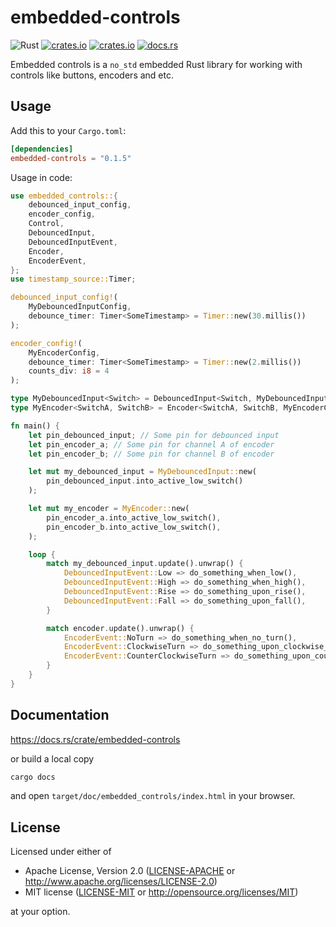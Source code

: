 # embedded-controls

![Rust](https://github.com/kusstas/embedded-controls/workflows/Rust/badge.svg)
[![crates.io](https://img.shields.io/crates/d/embedded-controls.svg)](https://crates.io/crates/embedded-controls)
[![crates.io](https://img.shields.io/crates/v/embedded-controls.svg)](https://crates.io/crates/embedded-controls)
[![docs.rs](https://docs.rs/embedded-controls/badge.svg)](https://docs.rs/embedded-controls)

Embedded controls is a `no_std` embedded Rust library for working with controls like buttons, encoders and etc.

## Usage

Add this to your `Cargo.toml`:

```toml
[dependencies]
embedded-controls = "0.1.5"
```

Usage in code:

```rust
use embedded_controls::{
    debounced_input_config,
    encoder_config,
    Control,
    DebouncedInput,
    DebouncedInputEvent,
    Encoder,
    EncoderEvent,
};
use timestamp_source::Timer;

debounced_input_config!(
    MyDebouncedInputConfig,
    debounce_timer: Timer<SomeTimestamp> = Timer::new(30.millis())
);

encoder_config!(
    MyEncoderConfig,
    debounce_timer: Timer<SomeTimestamp> = Timer::new(2.millis())
    counts_div: i8 = 4
);

type MyDebouncedInput<Switch> = DebouncedInput<Switch, MyDebouncedInputConfig>;
type MyEncoder<SwitchA, SwitchB> = Encoder<SwitchA, SwitchB, MyEncoderConfig>;

fn main() {
    let pin_debounced_input; // Some pin for debounced input
    let pin_encoder_a; // Some pin for channel A of encoder
    let pin_encoder_b; // Some pin for channel B of encoder

    let mut my_debounced_input = MyDebouncedInput::new(
        pin_debounced_input.into_active_low_switch()
    );

    let mut my_encoder = MyEncoder::new(
        pin_encoder_a.into_active_low_switch(),
        pin_encoder_b.into_active_low_switch(),
    );

    loop {
        match my_debounced_input.update().unwrap() {
            DebouncedInputEvent::Low => do_something_when_low(),
            DebouncedInputEvent::High => do_something_when_high(),
            DebouncedInputEvent::Rise => do_something_upon_rise(),
            DebouncedInputEvent::Fall => do_something_upon_fall(),
        }

        match encoder.update().unwrap() {
            EncoderEvent::NoTurn => do_something_when_no_turn(),
            EncoderEvent::ClockwiseTurn => do_something_upon_clockwise_turn(),
            EncoderEvent::CounterClockwiseTurn => do_something_upon_counter_clockwise_turn(),
        }
    }
}
```

## Documentation

https://docs.rs/crate/embedded-controls

or build a local copy

```sh
cargo docs
```

and open `target/doc/embedded_controls/index.html` in your browser.

## License

Licensed under either of

- Apache License, Version 2.0 ([LICENSE-APACHE](./LICENSE-APACHE) or
  http://www.apache.org/licenses/LICENSE-2.0)
- MIT license ([LICENSE-MIT](./LICENSE-MIT) or http://opensource.org/licenses/MIT)

at your option.
